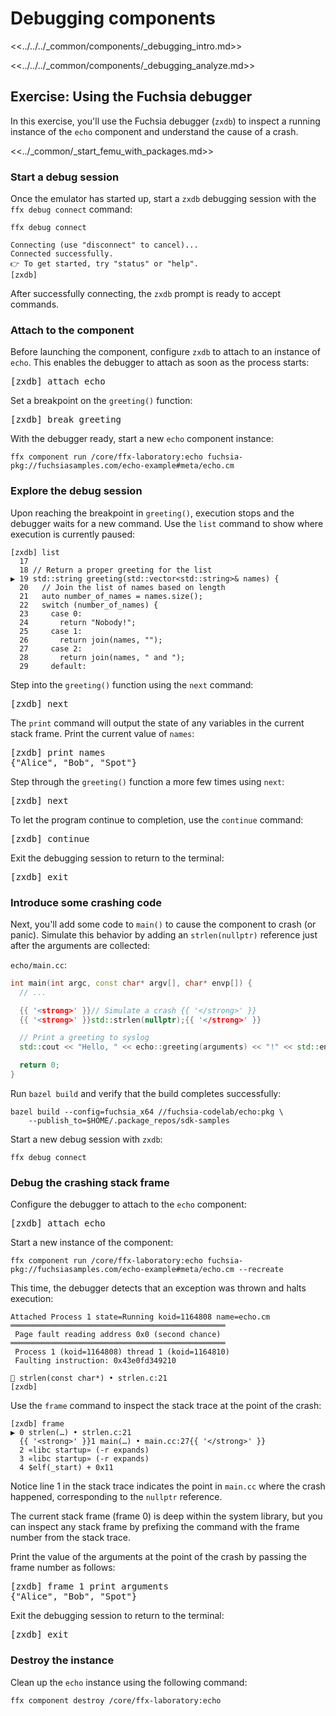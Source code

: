 # Debugging components

<<../../../_common/components/_debugging_intro.md>>

<<../../../_common/components/_debugging_analyze.md>>

## Exercise: Using the Fuchsia debugger

In this exercise, you'll use the Fuchsia debugger (`zxdb`) to inspect a running
instance of the `echo` component and understand the cause of a crash.

<<../_common/_start_femu_with_packages.md>>

### Start a debug session

Once the emulator has started up, start a `zxdb` debugging session with the
`ffx debug connect` command:

```posix-terminal
ffx debug connect
```

```none {:.devsite-disable-click-to-copy}
Connecting (use "disconnect" to cancel)...
Connected successfully.
👉 To get started, try "status" or "help".
[zxdb]
```

After successfully connecting, the `zxdb` prompt is ready to accept commands.

### Attach to the component

Before launching the component, configure `zxdb` to attach to an instance of
`echo`. This enables the debugger to attach as soon as the process starts:

<pre class="devsite-click-to-copy">
<span class="no-select">[zxdb] </span>attach echo
</pre>

Set a breakpoint on the `greeting()` function:

<pre class="devsite-click-to-copy">
<span class="no-select">[zxdb] </span>break greeting
</pre>

With the debugger ready, start a new `echo` component instance:


```posix-terminal
ffx component run /core/ffx-laboratory:echo fuchsia-pkg://fuchsiasamples.com/echo-example#meta/echo.cm
```

### Explore the debug session

Upon reaching the breakpoint in `greeting()`, execution stops and the debugger
waits for a new command. Use the `list` command to show where execution is
currently paused:

```none {:.devsite-disable-click-to-copy}
[zxdb] list
  17
  18 // Return a proper greeting for the list
▶ 19 std::string greeting(std::vector<std::string>& names) {
  20   // Join the list of names based on length
  21   auto number_of_names = names.size();
  22   switch (number_of_names) {
  23     case 0:
  24       return "Nobody!";
  25     case 1:
  26       return join(names, "");
  27     case 2:
  28       return join(names, " and ");
  29     default:
```

Step into the `greeting()` function using the `next` command:

<pre class="devsite-click-to-copy">
<span class="no-select">[zxdb] </span>next
</pre>

The `print` command will output the state of any variables in the current stack
frame. Print the current value of `names`:

<pre class="devsite-click-to-copy">
<span class="no-select">[zxdb] </span>print names
<span class="no-select">{"Alice", "Bob", "Spot"}</span>
</pre>

Step through the `greeting()` function a more few times using `next`:

<pre class="devsite-click-to-copy">
<span class="no-select">[zxdb] </span>next
</pre>

To let the program continue to completion, use the `continue` command:

<pre class="devsite-click-to-copy">
<span class="no-select">[zxdb] </span>continue
</pre>

Exit the debugging session to return to the terminal:

<pre class="devsite-click-to-copy">
<span class="no-select">[zxdb] </span>exit
</pre>

### Introduce some crashing code

Next, you'll add some code to `main()` to cause the component to crash
(or panic). Simulate this behavior by adding an `strlen(nullptr)` reference just
after the arguments are collected:

`echo/main.cc`:

```cpp
int main(int argc, const char* argv[], char* envp[]) {
  // ...

  {{ '<strong>' }}// Simulate a crash {{ '</strong>' }}
  {{ '<strong>' }}std::strlen(nullptr);{{ '</strong>' }}

  // Print a greeting to syslog
  std::cout << "Hello, " << echo::greeting(arguments) << "!" << std::endl;

  return 0;
}
```

Run `bazel build` and verify that the build completes successfully:

```posix-terminal
bazel build --config=fuchsia_x64 //fuchsia-codelab/echo:pkg \
    --publish_to=$HOME/.package_repos/sdk-samples
```

Start a new debug session with `zxdb`:

```posix-terminal
ffx debug connect
```

### Debug the crashing stack frame

Configure the debugger to attach to the `echo` component:

<pre class="devsite-click-to-copy">
<span class="no-select">[zxdb] </span>attach echo
</pre>

Start a new instance of the component:

```posix-terminal
ffx component run /core/ffx-laboratory:echo fuchsia-pkg://fuchsiasamples.com/echo-example#meta/echo.cm --recreate
```

This time, the debugger detects that an exception was thrown and halts execution:

```{:.devsite-disable-click-to-copy}
Attached Process 1 state=Running koid=1164808 name=echo.cm
════════════════════════════════════════════════
 Page fault reading address 0x0 (second chance)
════════════════════════════════════════════════
 Process 1 (koid=1164808) thread 1 (koid=1164810)
 Faulting instruction: 0x43e0fd349210

🛑 strlen(const char*) • strlen.c:21
[zxdb]
```

Use the `frame` command to inspect the stack trace at the point of the crash:

```none {:.devsite-disable-click-to-copy}
[zxdb] frame
▶ 0 strlen(…) • strlen.c:21
  {{ '<strong>' }}1 main(…) • main.cc:27{{ '</strong>' }}
  2 «libc startup» (-r expands)
  3 «libc startup» (-r expands)
  4 $elf(_start) + 0x11
```

Notice line 1 in the stack trace indicates the point in `main.cc` where the
crash happened, corresponding to the `nullptr` reference.

The current stack frame (frame 0) is deep within the system library, but you
can inspect any stack frame by prefixing the command with the frame number from
the stack trace.

Print the value of the arguments at the point of the crash by passing the
frame number as follows:

<pre class="devsite-click-to-copy">
<span class="no-select">[zxdb] </span>frame 1 print arguments
<span class="no-select">{"Alice", "Bob", "Spot"}</span>
</pre>

Exit the debugging session to return to the terminal:

<pre class="devsite-click-to-copy">
<span class="no-select">[zxdb] </span>exit
</pre>

### Destroy the instance

Clean up the `echo` instance using the following command:

```posix-terminal
ffx component destroy /core/ffx-laboratory:echo
```
